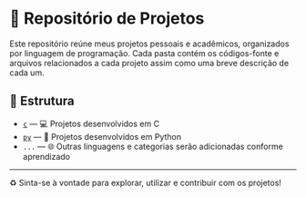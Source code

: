 # 🚀 Repositório de Projetos

Este repositório reúne meus projetos pessoais e acadêmicos, organizados por linguagem de programação. Cada pasta contém os códigos-fonte e arquivos relacionados a cada projeto assim como uma breve descrição de cada um.

## 📁 Estrutura

- [`c`](https://github.com/leomzto/projetos/tree/main/c) — 💻 Projetos desenvolvidos em C
- [`py`](https://github.com/leomzto/projetos/tree/main/py) — 🐍 Projetos desenvolvidos em Python
- `...` — 🌐 Outras linguagens e categorias serão adicionadas conforme aprendizado

---

♻️ Sinta-se à vontade para explorar, utilizar e contribuir com os projetos!
